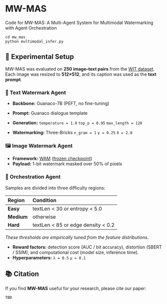 # MW-MAS
Code for MW-MAS: A Multi-Agent System for Multimodal Watermarking with Agent Orchestration

```
cd mw_mas
python multimodal_infer.py
```

## 🧪 Experimental Setup

MW-MAS was evaluated on **250 image–text pairs** from the [WIT dataset](https://github.com/google-research-datasets/wit).  
Each image was resized to **512×512**, and its caption was used as the **text prompt**.



### 📝 Text Watermark Agent
- **Backbone:** Guanaco-7B (PEFT, no fine-tuning)  
- **Prompt:** Guanaco dialogue template  
- **Generation:**
`temperature = 1.0`
`top_p = 0.95`
`max_length = 120`

- **Watermarking:** Three-Bricks
`n_gram = 1`
`γ = 0.25`
`δ = 2.0`


### 🖼️ Image Watermark Agent
- **Framework:** [WAM](https://github.com/facebookresearch/watermark-anything) ([frozen checkpoint](https://huggingface.co/facebook/watermark-anything/blob/main/checkpoint.pth))  
- **Payload:** 1-bit watermark masked over 50% of pixels  



### 🧩 Orchestration Agent
Samples are divided into three difficulty regions:

| Region | Condition |
|:--------|:------------|
| **Easy** | textLen < 30 or entropy < 5.0 |
| **Medium** | otherwise |
| **Hard** | textLen < 85 or edge density < 0.2 |

_These thresholds are empirically tuned from the feature distributions._

- **Reward factors:** detection score (AUC / bit accuracy), distortion (SBERT / SSIM), and computational cost (model size, inference time).  
- **Hyperparameters:**  `λ = 0.5` `μ = 0.1`

## 📚 Citation

If you find **MW-MAS** useful for your research, please cite our paper:

```
TBD
